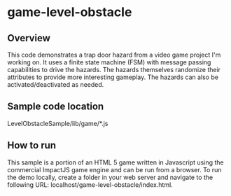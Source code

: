 # game-level-obstacle #

## Overview ##
This code demonstrates a trap door hazard from a video game project I'm working on. It uses a finite state machine (FSM) with message passing capabilities to drive the hazards. The hazards themselves randomize their attributes to provide more interesting gameplay. The hazards can also be activated/deactivated as needed.

## Sample code location ##
LevelObstacleSample/lib/game/*.js

## How to run ##
This sample is a portion of an HTML 5 game written in Javascript using the commercial ImpactJS game engine and can be run from a browser. To run the demo locally, create a folder in your web server and navigate to the following URL: localhost/game-level-obstacle/index.html. 
